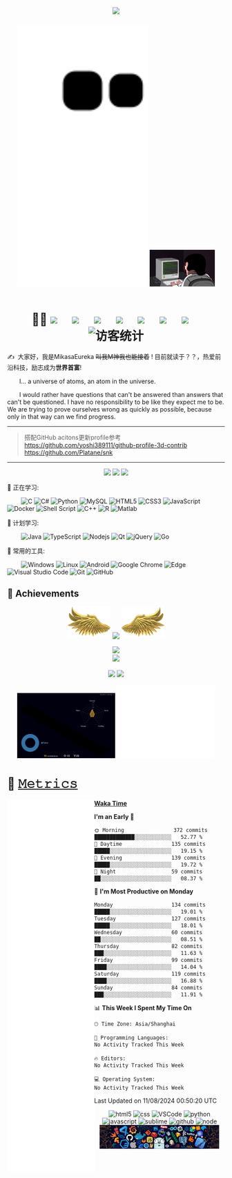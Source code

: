 <link rel="stylesheet" type="text/css" href="Readme.css">
<!-- 动态打字效果 -->
<h1 align="center">
  <a href="https://MikasaEureka.github.io/">
    <img src="https://readme-typing-svg.herokuapp.com/?lines=%20console.log(%22Hello%2C%20ฅʕ•̫͡•ʔฅ!%22);每天都要快乐🦆;Make%20World%20Great%20Again👆&center=true&size=27">
  </a>
</h1>

<div align="center" float="center" >
  <!-- 贪吃蛇代码贡献图 -->
  <img width="60%" src="contribution-snake/github-contribution-grid-snake.svg" />
  <!-- 敲代码的图片 -->
  <img width="30%" src="image/202108300019556.gif"/>
</div>
<br>  

<!-- 个人资料徽标 -->
<div align="center">
  <h1> 😶‍🌫️
  <a href="https://MikasaEureka.github.io/"><img src="https://img.shields.io/badge/website-%E4%B8%AA%E4%BA%BA%E7%BD%91%E7%AB%99-blue"></a>&emsp;
  <a href="https://twitter.com//"><img src="https://img.shields.io/badge/twitter-%E6%8E%A8%E7%89%B9-blue"></a>&emsp;
  <a href="https://www.facebook.com/profile.php?id=/"><img src="https://img.shields.io/badge/facebook-%E8%84%B8%E4%B9%A6-003472"></a>&emsp;
  <a href="https://www.youtube.com/channel/"><img src="https://img.shields.io/badge/youtube-%E6%B2%B9%E7%AE%A1-c32136"></a>&emsp;
  <a href="https://blog.csdn.net//"><img src="https://img.shields.io/badge/CSDN-%E5%8D%9A%E5%AE%A2-c32136"></a>&emsp;
  <a href="https://space.bilibili.com/181965098"><img src="https://img.shields.io/badge/bilibili-B%E7%AB%99-ff69b4"></a>&emsp;
  <a href="https://www.zhihu.com/people/mikasaeureka"><img src="https://img.shields.io/badge/zhihu-%E7%9F%A5%E4%B9%8E-blue"></a>&emsp;
<!-- 访客数统计徽标 -->
  <img src="https://visitor-badge.glitch.me/badge?page_id=MikasaEureka" alt="访客统计" />
  </h1>
</div>

<p>✍️&nbsp;&nbsp;大家好，我是MikasaEureka <s>叫我M神我也能接着</s> ! 目前就读于？？，热爱前沿科技，励志成为<b>世界首富</b>!</p>
<p>&emsp;&emsp;I... a universe of atoms, an atom in the universe.</p>
<p>&emsp;&emsp;I would rather have questions that can't be answered than answers that can't be questioned. I have no responsibility to be like they expect me to be. We are trying to prove ourselves wrong as quickly as possible, because only in that way can we find progress.</p>  

----

> 搭配GitHub acitons更新profile参考   
https://github.com/yoshi389111/github-profile-3d-contrib  
https://github.com/Platane/snk 
----

<!-- 比较好的开源项目卡片 -->
<div align="center">
<a href="https://github.com/MikasaEureka/Msg-Bots">
  <img width="30%" src="https://github-readme-stats.vercel.app/api/pin/?username=MikasaEureka&repo=Msg-Bots&theme=dark&bg_color=0d1117&hide_border=true" /></a>
<a href="https://github.com/MikasaEureka/L0CV-web">
  <img width="30%" src="https://github-readme-stats.vercel.app/api/pin/?username=MikasaEureka&repo=L0CV-web&theme=dark&bg_color=0d1117&hide_border=true" /></a>
<a href="https://github.com/MikasaEureka/keepalive-workflow">
  <img width="30%" src="https://github-readme-stats.vercel.app/api/pin/?username=MikasaEureka&repo=keepalive-workflow&theme=dark&bg_color=0d1117&hide_border=true" /></a>
</div>


💪 正在学习: 

&emsp;&emsp;
![C](https://img.shields.io/badge/c-%2300599C.svg?style=flat-square&logo=c&logoColor=white)
![C#](https://img.shields.io/badge/c%23-%23239120.svg?style=flat-square&logo=c-sharp&logoColor=white)
![Python](https://img.shields.io/badge/-Python-pink?style=flat-square&logo=Python)
![MySQL](https://img.shields.io/badge/mysql-%2300f.svg?style=flat-square&logo=mysql&logoColor=white)
![HTML5](https://img.shields.io/badge/-HTML5-E34F26?style=flat-square&logo=html5&logoColor=white)
![CSS3](https://img.shields.io/badge/-CSS3-1572B6?style=flat-square&logo=css3)
![JavaScript](https://img.shields.io/badge/-JavaScript-oringe?style=flat-square&logo=javascript)
![Docker](https://img.shields.io/badge/-Docker-FCC624?style=flat-square&logo=docker)
![Shell Script](https://img.shields.io/badge/shell_script-%4285F4.svg?style=style=flat-square&logo=gnu-bash&logoColor=white)
![C++](https://img.shields.io/badge/-C++-00599C?style=flat-square&logo=c)
![R](https://img.shields.io/badge/r-%23276DC3.svg?style=flat-square&logo=r&logoColor=white)
![Matlab](https://img.shields.io/badge/Matlab-%23276DC3.svg?style=flat-square&logo=Matlab&logoColor=white)

🧠 计划学习:

&emsp;&emsp;
![Java](https://img.shields.io/badge/-java-yellow?style=flat-square&logo=java)
![TypeScript](https://img.shields.io/badge/typescript-%23007ACC.svg?style=flat-square&logo=typescript&logoColor=white)
![Nodejs](https://img.shields.io/badge/-Nodejs-c0ebd?style=flat-square&logo=Node.js)
![Qt](https://img.shields.io/badge/Qt-%23217346.svg?style=style=flat-square&logo=Qt&logoColor=white)
![jQuery](https://img.shields.io/badge/jquery-%230769AD.svg?style=style=flat-square&logo=jquery&logoColor=white)
![Go](https://img.shields.io/badge/Go-blue?style=style=flat-square&logo=Go&logoColor=white)

🧰 常用的工具:

&emsp;&emsp; 
![Windows](https://img.shields.io/badge/Windows-0078D6?style=flat-square&logo=windows&logoColor=white)
![Linux](https://img.shields.io/badge/Linux-FCC624?style=style=flat-square&logo=linux&logoColor=black)
![Android](https://img.shields.io/badge/Android-3DDC84?style=flat-square&logo=android&logoColor=white)
![Google Chrome](https://img.shields.io/badge/Chrome-4285F4?style=flat-square&logo=GoogleChrome&logoColor=white)
![Edge](https://img.shields.io/badge/Edge-0078D7?style=flat-square&logo=Microsoft-edge&logoColor=white)
![Visual Studio Code](https://img.shields.io/badge/-Visual%20Studio%20Code-007ACC?style=flat-square&logo=Visual%20Studio%20Code&logoColor=fff)
![Git](https://img.shields.io/badge/-Git-FCC624?style=flat-square&logo=git)
![GitHub](https://img.shields.io/badge/-GitHub-pink?style=flat-square&logo=github)


## 🚀 Achievements

<!-- 连续提交代码天数记录 -->
<div align="center">
  <img width="20%" src="image/202108300310676.png" />
  <img width="40%" align="center" src="https://github-readme-streak-stats.herokuapp.com/?user=MikasaEureka&theme=dark&hide_border=true" />
  <img width="20%" src="image/202108300312623.png" />
</div>
<br>

<!-- Dynamic Quotes -->
<div align="center"><img src="https://quotes-github-readme.vercel.app/api?type=horizontal&theme=dark"></div>

<!-- GitHub奖杯🏆 -->
<div align="center"><img src="https://github-profile-trophy.vercel.app/?username=MikasaEureka&theme=gruvbox&row=1&column=6&no-frame=true&no-bg=true" /></div>
<br>

<!-- GitHub数据统计 -->
<div align="center">
  <img width="50%" src="https://github-readme-stats.vercel.app/api?username=MikasaEureka&hide_title=true&hide_border=true&show_icons=trueline_height=21&text_color=000&icon_color=000&bg_color=0,ea6161,ffc64d,fffc4d,52fa5a&theme=graywhite" />
  <img width="43%" src="https://github-readme-stats.vercel.app/api/top-langs/?username=MikasaEureka&hide_title=true&hide_border=true&layout=compact&langs_count=6&text_color=000&icon_color=fff&bg_color=0,52fa5a,4dfcff,c64dff&theme=graywhite" />
</div>
<br>


<!-- profile-3d-contrib -->
<div align="center" >
  <img width="45%" src="profile-3d-contrib/profile-night-rainbow.svg" width="100%"/>
  <img src="base_metrics.svg" width="45%"/>
  <!--img width="50%" src="https://activity-graph.herokuapp.com/graph?username=MikasaEureka&theme=xcode&bg_color=FF000000&hide_border=true" /-->
</div>

# 🎯 [𝙼𝚎𝚝𝚛𝚒𝚌𝚜](https://github.com/lowlighter/metrics/blob/master/.github/readme/partials/documentation/setup/action.md)

<div>
<img src="plugin_metrics.svg" alt="plugin metrics" align="left" width="40%"/>

<div align="left" width="40%">
<!-- wakatime 统计 -->  
  
[**Waka Time**](https://github.com/anmol098/waka-readme-stats) 
<!--START_SECTION:waka-->
**I'm an Early 🐤** 

```text
🌞 Morning                372 commits         █████████████░░░░░░░░░░░░   52.77 % 
🌆 Daytime                135 commits         █████░░░░░░░░░░░░░░░░░░░░   19.15 % 
🌃 Evening                139 commits         █████░░░░░░░░░░░░░░░░░░░░   19.72 % 
🌙 Night                  59 commits          ██░░░░░░░░░░░░░░░░░░░░░░░   08.37 % 
```
📅 **I'm Most Productive on Monday** 

```text
Monday                   134 commits         █████░░░░░░░░░░░░░░░░░░░░   19.01 % 
Tuesday                  127 commits         █████░░░░░░░░░░░░░░░░░░░░   18.01 % 
Wednesday                60 commits          ██░░░░░░░░░░░░░░░░░░░░░░░   08.51 % 
Thursday                 82 commits          ███░░░░░░░░░░░░░░░░░░░░░░   11.63 % 
Friday                   99 commits          ████░░░░░░░░░░░░░░░░░░░░░   14.04 % 
Saturday                 119 commits         ████░░░░░░░░░░░░░░░░░░░░░   16.88 % 
Sunday                   84 commits          ███░░░░░░░░░░░░░░░░░░░░░░   11.91 % 
```


📊 **This Week I Spent My Time On** 

```text
🕑︎ Time Zone: Asia/Shanghai

💬 Programming Languages: 
No Activity Tracked This Week

🔥 Editors: 
No Activity Tracked This Week

💻 Operating System: 
No Activity Tracked This Week
```


 Last Updated on 11/08/2024 00:50:20 UTC
<!--END_SECTION:waka-->
<!-- Gif -->
<div align="center" width="55%">
  <img alt="html5" src="https://media.giphy.com/media/XAxylRMCdpbEWUAvr8/giphy.gif" width="50" title="html">
  <img alt="css" src="https://media.giphy.com/media/fsEaZldNC8A1PJ3mwp/giphy.gif" width="50" title="css">
  <img alt="VSCode" src="https://i.giphy.com/media/IdyAQJVN2kVPNUrojM/200.webp" width="50" title="vscode">
  <img alt="python" src="https://i.giphy.com/media/LMt9638dO8dftAjtco/200.webp" width="50" title="python">
  <img alt="javascript" src="https://media3.giphy.com/media/ln7z2eWriiQAllfVcn/200w.webp" width="50" title="javascript">
  <img alt="sublime" src="https://media.giphy.com/media/jnDKffgCfGYOp6cMTK/giphy.gif" width="50" title="sublime">
  <img alt="github" src="https://i.giphy.com/media/KzJkzjggfGN5Py6nkT/200.webp" width="50" title="github">
  <img alt="node" src="https://media.giphy.com/media/kdFc8fubgS31b8DsVu/giphy.gif" width="50" title="node">
  <img width="55%" src="image/202110311924844.png" />
</div>
</div>
</div>


